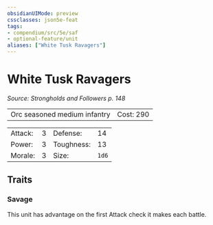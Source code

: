 ```yaml
---
obsidianUIMode: preview
cssclasses: json5e-feat
tags:
- compendium/src/5e/saf
- optional-feature/unit
aliases: ["White Tusk Ravagers"]
---
```

# White Tusk Ravagers
*Source: Strongholds and Followers p. 148*  

|    |    |
|----|----|
| Orc seasoned medium infantry | Cost: 290 |

|    |    |    |    |
|----|----|----|----|
| Attack: | 3 | Defense: | 14 |
| Power: | 3 | Toughness: | 13 |
| Morale: | 3 | Size: | `1d6` |

## Traits

### Savage

This unit has advantage on the first Attack check it makes each battle.
